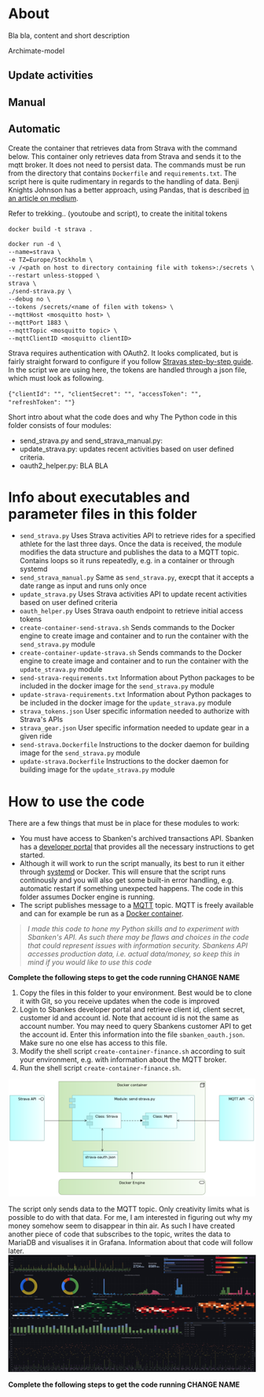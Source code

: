 # About
Bla bla, content and short description


Archimate-model

## Update activities 

## Manual

## Automatic

Create the container that retrieves data from Strava with the command below. This container only retrieves data from Strava and sends it to the mqtt broker. It does not need to persist data. The commands must be run from the directory that contains `Dockerfile` and `requirements.txt`. The script here is quite rudimentary in regards to the handling of data. Benji Knights Johnson has a better approach, using Pandas, that is described [in an article on medium](https://medium.com/swlh/using-python-to-connect-to-stravas-api-and-analyse-your-activities-dummies-guide-5f49727aac86).

Refer to trekking.. (youtoube and script), to create the initital tokens

`docker build -t strava .`

```
docker run -d \  
--name=strava \  
-e TZ=Europe/Stockholm \  
-v /<path on host to directory containing file with tokens>:/secrets \  
--restart unless-stopped \  
strava \  
./send-strava.py \  
--debug no \  
--tokens /secrets/<name of filen with tokens> \  
--mqttHost <mosquitto host> \  
--mqttPort 1883 \  
--mqttTopic <mosquitto topic> \  
--mqttClientID <mosquitto clientID>
```

Strava requires authentication with OAuth2. It looks complicated, but is fairly straight forward to configure if you follow [Stravas step-by-step guide](https://developers.strava.com/docs/getting-started/#oauth). In the script we are using here, the tokens are handled through a json file, which must look as following.

`{"clientId": "", "clientSecret": "", "accessToken": "", "refreshToken": ""}`


Short intro about what the code does and why
The Python code in this folder consists of four modules:
- send_strava.py and send_strava_manual.py:   
- update_strava.py: updates recent activities based on user defined criteria.
- oauth2_helper.py: BLA BLA

# Info about executables and parameter files in this folder
- `send_strava.py`
Uses Strava activities API to retrieve rides for a specified athlete for the last three days. Once the data is received, the module modifies the data structure and publishes the data to a MQTT topic. Contains loops so it runs repeatedly, e.g. in a container or through systemd
- `send_strava_manual.py`
Same as `send_strava.py`, execpt that it accepts a date range as input and runs only once
- `update_strava.py`
Uses Strava activities API to update recent activities based on user defined criteria
- `oauth_helper.py`
Uses Strava oauth endpoint to retrieve initial access tokens
- `create-container-send-strava.sh`
Sends commands to the Docker engine to create image and container and to run the container with the `send_strava.py` module
- `create-container-update-strava.sh`
Sends commands to the Docker engine to create image and container and to run the container with the `update_strava.py` module
- `send-strava-requirements.txt`
Information about Python packages to be included in the docker image for the `send_strava.py` module
- `update-strava-requirements.txt`
Information about Python packages to be included in the docker image for the `update_strava.py` module
- `strava_tokens.json`
User specific information needed to authorize with Strava's APIs
- `strava_gear.json`
User specific information needed to update gear in a given ride
- `send-strava.Dockerfile`
Instructions to the docker daemon for building image for the `send_strava.py` module
- `update-strava.Dockerfile`
Instructions to the docker daemon for building image for the `update_strava.py` module

# How to use the code
There are a few things that must be in place for these modules to work:
- You must have access to Sbanken's archived transactions API. Sbanken has a [developer portal](https://sbanken.no/bruke/utviklerportalen/) that provides all the necessary instructions to get started.
- Although it will work to run the script manually, its best to run it either through [systemd](https://en.wikipedia.org/wiki/Systemd) or Docker. This will ensure that the script runs continously and you will also get some built-in error handling, e.g. automatic restart if something unexpected happens. The code in this folder assumes Docker engine is running.
- The script publishes message to a [MQTT](https://mqtt.org/) topic. MQTT is freely available and can for example be run as a [Docker container](https://hub.docker.com/_/eclipse-mosquitto). 


>*I made this code to hone my Python skills and to experiment with Sbanken's API. As such there may be flaws and choices in the code that could represent issues with information security. Sbankens API accesses production data, i.e. actual data/money, so keep this in mind if you would like to use this code*

**Complete the following steps to get the code running CHANGE NAME**
1. Copy the files in this folder to your environment. Best would be to clone it with Git, so you receive updates when the code is improved
2. Login to Sbankes developer portal and retrieve client id, client secret, customer id and account id. Note that account id is not the same as account number. You may need to query Sbankens customer API to get the account id. Enter this information into the file `sbanken_oauth.json`. Make sure no one else has access to this file.
3. Modify the shell script `create-container-finance.sh` according to suit your environment, e.g. with information about the MQTT broker.
4. Run the shell script `create-container-finance.sh`.


![Overview of main components](diagram.png)

The script only sends data to the MQTT topic. Only creativity limits what is possible to do with that data. For me, I am interested in figuring out why my money somehow seem to disappear in thin air. As such I have created another piece of code that subscribes to the topic, writes the data to MariaDB and visualises it in Grafana. Information about that code will follow later.
![Visualisation of archived transactions](visualization.png)

**Complete the following steps to get the code running CHANGE NAME**